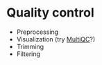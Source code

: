 # Quality control
* Preprocessing
* Visualization (try [MultiQC](https://multiqc.info/)?)
* Trimming
* Filtering

